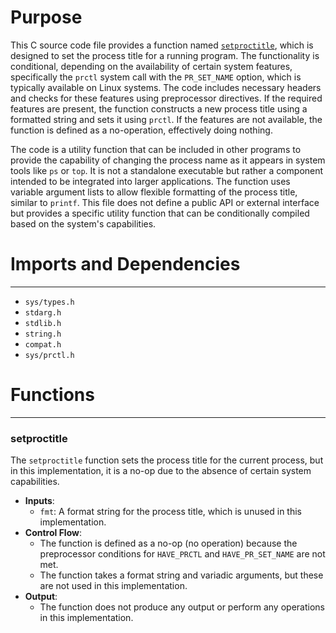 # Purpose
This C source code file provides a function named [`setproctitle`](#setproctitle), which is designed to set the process title for a running program. The functionality is conditional, depending on the availability of certain system features, specifically the `prctl` system call with the `PR_SET_NAME` option, which is typically available on Linux systems. The code includes necessary headers and checks for these features using preprocessor directives. If the required features are present, the function constructs a new process title using a formatted string and sets it using `prctl`. If the features are not available, the function is defined as a no-operation, effectively doing nothing.

The code is a utility function that can be included in other programs to provide the capability of changing the process name as it appears in system tools like `ps` or `top`. It is not a standalone executable but rather a component intended to be integrated into larger applications. The function uses variable argument lists to allow flexible formatting of the process title, similar to `printf`. This file does not define a public API or external interface but provides a specific utility function that can be conditionally compiled based on the system's capabilities.
# Imports and Dependencies

---
- `sys/types.h`
- `stdarg.h`
- `stdlib.h`
- `string.h`
- `compat.h`
- `sys/prctl.h`


# Functions

---
### setproctitle<!-- {{#callable:setproctitle}} -->
The `setproctitle` function sets the process title for the current process, but in this implementation, it is a no-op due to the absence of certain system capabilities.
- **Inputs**:
    - `fmt`: A format string for the process title, which is unused in this implementation.
- **Control Flow**:
    - The function is defined as a no-op (no operation) because the preprocessor conditions for `HAVE_PRCTL` and `HAVE_PR_SET_NAME` are not met.
    - The function takes a format string and variadic arguments, but these are not used in this implementation.
- **Output**:
    - The function does not produce any output or perform any operations in this implementation.


